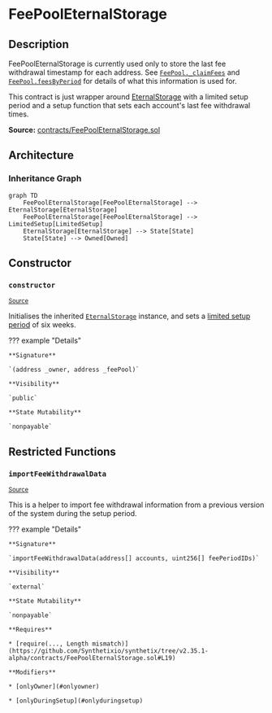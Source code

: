 # FeePoolEternalStorage

## Description

FeePoolEternalStorage is currently used only to store the last fee withdrawal timestamp for each address. See [`FeePool._claimFees`](FeePool.md#_claimFees) and [`FeePool.feesByPeriod`](FeePool.md#feesbyperiod) for details of what this information is used for.

This contract is just wrapper around [EternalStorage](EternalStorage.md) with a limited setup period and a setup function that sets each account's last fee withdrawal times.

**Source:** [contracts/FeePoolEternalStorage.sol](https://github.com/Synthetixio/synthetix/tree/v2.35.1-alpha/contracts/FeePoolEternalStorage.sol)

## Architecture

### Inheritance Graph

```mermaid
graph TD
    FeePoolEternalStorage[FeePoolEternalStorage] --> EternalStorage[EternalStorage]
    FeePoolEternalStorage[FeePoolEternalStorage] --> LimitedSetup[LimitedSetup]
    EternalStorage[EternalStorage] --> State[State]
    State[State] --> Owned[Owned]

```

## Constructor

### `constructor`

<sub>[Source](https://github.com/Synthetixio/synthetix/tree/v2.35.1-alpha/contracts/FeePoolEternalStorage.sol#L12)</sub>

Initialises the inherited [`EternalStorage`](EternalStorage.md) instance, and sets a [limited setup period](LimitedSetup.md) of six weeks.

??? example "Details"

    **Signature**

    `(address _owner, address _feePool)`

    **Visibility**

    `public`

    **State Mutability**

    `nonpayable`

## Restricted Functions

### `importFeeWithdrawalData`

<sub>[Source](https://github.com/Synthetixio/synthetix/tree/v2.35.1-alpha/contracts/FeePoolEternalStorage.sol#L14)</sub>

This is a helper to import fee withdrawal information from a previous version of the system during the setup period.

??? example "Details"

    **Signature**

    `importFeeWithdrawalData(address[] accounts, uint256[] feePeriodIDs)`

    **Visibility**

    `external`

    **State Mutability**

    `nonpayable`

    **Requires**

    * [require(..., Length mismatch)](https://github.com/Synthetixio/synthetix/tree/v2.35.1-alpha/contracts/FeePoolEternalStorage.sol#L19)

    **Modifiers**

    * [onlyOwner](#onlyowner)

    * [onlyDuringSetup](#onlyduringsetup)
